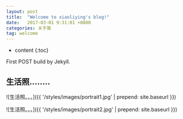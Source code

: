 ```yaml
---
layout: post
title:  "Welcome to xiaoliying's blog!"
date:   2017-03-01 9:31:01 +0800
categories: 关于我
tag: welcome
---
```


* content
{:toc}


First POST build by Jekyll.


生活照........
------------------------

![生活照。。。]({{ '/styles/images/portrait1.jpg' | prepend: site.baseurl  }})


![生活照。。。]({{ '/styles/images/portrait2.jpg' | prepend: site.baseurl  }})




[jekyll]:      http://jekyllrb.com
[jekyll-gh]:   https://github.com/jekyll/jekyll
[jekyll-help]: https://github.com/jekyll/jekyll-help
